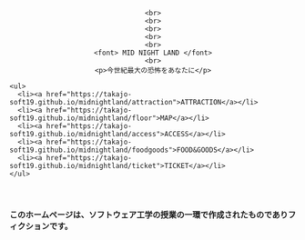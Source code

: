 <html>
  
  <link rel="stylesheet" type="text/css" href="menu.css">
  <link href="https://fonts.googleapis.com/css?family=Nosifer" rel="stylesheet"> 
  
  <body>
  
  <center>
  
    <br>
    <br>
    <br>
    <br>
    <br>
    <font> MID NIGHT LAND </font>
    <br>
    <p>今世紀最大の恐怖をあなたに</p>
    
  </center>
  
  <div id="footer"> 
  
  
  
    <ul>
      <li><a href="https://takajo-soft19.github.io/midnightland/attraction">ATTRACTION</a></li>
      <li><a href="https://takajo-soft19.github.io/midnightland/floor">MAP</a></li>
      <li><a href="https://takajo-soft19.github.io/midnightland/access">ACCESS</a></li>
      <li><a href="https://takajo-soft19.github.io/midnightland/foodgoods">FOOD&GOODS</a></li>
      <li><a href="https://takajo-soft19.github.io/midnightland/ticket">TICKET</a></li>
    </ul>
  
　<h4> このホームページは、ソフトウェア工学の授業の一環で作成されたものでありフィクションです。</h4>
  
  </div>
   
  </body>
  
</html>

